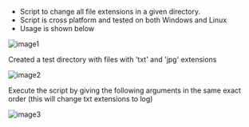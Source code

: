 - Script to change all file extensions in a given directory.
- Script is cross platform and tested on both Windows and Linux
- Usage is shown below

![image1](https://user-images.githubusercontent.com/39571363/43498633-6caf37ae-9565-11e8-9606-2e6970719b7e.JPG)

Created a test directory with files with 'txt' and 'jpg' extensions

![image2](https://user-images.githubusercontent.com/39571363/43499192-f27a9642-9567-11e8-9ea2-4a5e41e48076.JPG)

Execute the script by giving the following arguments in the same exact order (this will change txt extensions to log)

![image3](https://user-images.githubusercontent.com/39571363/43499205-098c4ad8-9568-11e8-9dc9-ae023d2ae584.JPG)
